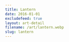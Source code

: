 ```yaml
---
title: Lantern
date: 2016-01-01
excludefeed: true
layout: art-detail
filename: /art/lantern.webp
slug: lantern
---
```


